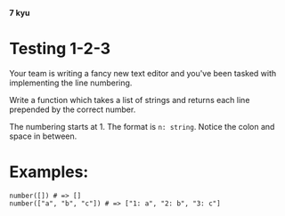 **7 kyu**
# Testing 1-2-3


Your team is writing a fancy new text editor and you've been tasked with implementing the line numbering.

Write a function which takes a list of strings and returns each line prepended by the correct number.

The numbering starts at 1. The format is ```n: string```. Notice the colon and space in between.


# Examples:

```
number([]) # => []
number(["a", "b", "c"]) # => ["1: a", "2: b", "3: c"]
```
